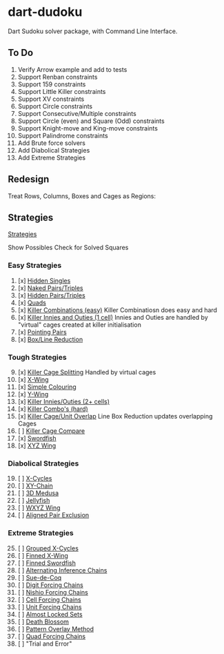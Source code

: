 # dart-dudoku

Dart Sudoku solver package, with Command Line Interface.

## To Do

1. Verify Arrow example and add to tests
2. Support Renban constraints
3. Support 159 constraints
4. Support Little Killer constraints
5. Support XV constraints
6. Support Circle constraints
7. Support Consecutive/Multiple constraints
8. Support Circle (even) and Square (Odd) constraints
9. Support Knight-move and King-move constraints
10. Support Palindrome constraints
11. Add Brute force solvers
12. Add Diabolical Strategies
13. Add Extreme Strategies

## Redesign

Treat Rows, Columns, Boxes and Cages as Regions:

## Strategies

[Strategies](https.//www.sudokuwiki.org/Strategy_Families)

Show Possibles
Check for Solved Squares

### Easy Strategies

1. [x] [Hidden Singles](https.//www.sudokuwiki.org/Getting_Started)
2. [x] [Naked Pairs/Triples](https.//www.sudokuwiki.org/Naked_Candidates#NP)
3. [x] [Hidden Pairs/Triples](https://www.sudokuwiki.org/Hidden_Candidates#HP)
4. [x] [Quads](https://www.sudokuwiki.org/Naked_Candidates#NQ)
5. [x] [Killer Combinations (easy)](https://www.sudokuwiki.org/Killer_Combinations)
       Killer Combinatiosn does easy and hard
6. [x] [Killer Innies and Outies (1 cell)](https://www.sudokuwiki.org/Innies_And_Outies)
       Innies and Outies are handled by "virtual" cages created at killer initialisation
7. [x] [Pointing Pairs](https://www.sudokuwiki.org/Intersection_Removal#IR)
8. [x] [Box/Line Reduction](https://www.sudokuwiki.org/Intersection_Removal#LBR)

### Tough Strategies

9. [x] [Killer Cage Splitting](https://www.sudokuwiki.org/Cage_Splitting)
       Handled by virtual cages
10. [x] [X-Wing](https://www.sudokuwiki.org/X_Wing_Strategy)
11. [x] [Simple Colouring](https://www.sudokuwiki.org/Singles_Chains)
12. [x] [Y-Wing](https://www.sudokuwiki.org/Y_Wing_Strategy)
13. [x] [Killer Innies/Outies (2+ cells)](https://www.sudokuwiki.org/Innies_And_Outies)
14. [x] [Killer Combo's (hard)](https://www.sudokuwiki.org/Killer_Combinations)
15. [x] [Killer Cage/Unit Overlap](https://www.sudokuwiki.org/Cage_Unit_Overlap)
        Line Box Reduction updates overlapping Cages
16. [ ] [Killer Cage Compare](https://www.sudokuwiki.org/Cage_Comparison)
17. [x] [Swordfish](https://www.sudokuwiki.org/Sword_Fish_Strategy)
18. [x] [XYZ Wing](https://www.sudokuwiki.org/XYZ_Wing)

### Diabolical Strategies

19. [ ] [X-Cycles](https://www.sudokuwiki.org/X_Cycles)
20. [ ] [XY-Chain](https://www.sudokuwiki.org/XY_Chains)
21. [ ] [3D Medusa](https://www.sudokuwiki.org/3D_Medusa)
22. [ ] [Jellyfish](https://www.sudokuwiki.org/Jelly_Fish_Strategy)
23. [ ] [WXYZ Wing](https://www.sudokuwiki.org/WXYZ_Wing)
24. [ ] [Aligned Pair Exclusion](https://www.sudokuwiki.org/Aligned_Pair_Exclusion)

### Extreme Strategies

25. [ ] [Grouped X-Cycles](https://www.sudokuwiki.org/Grouped_X_Cycles)
26. [ ] [Finned X-Wing](https://www.sudokuwiki.org/Finned_X_Wing)
27. [ ] [Finned Swordfish](https://www.sudokuwiki.org/Finned_Swordfish)
28. [ ] [Alternating Inference Chains](https://www.sudokuwiki.org/Alternating_Inference_Chains)
29. [ ] [Sue-de-Coq](https://www.sudokuwiki.org/Sue_De_Coq)
30. [ ] [Digit Forcing Chains](https://www.sudokuwiki.org/Digit_Forcing_Chains)
31. [ ] [Nishio Forcing Chains](https://www.sudokuwiki.org/Nishio_Forcing_Chains)
32. [ ] [Cell Forcing Chains](https://www.sudokuwiki.org/Cell_Forcing_Chains)
33. [ ] [Unit Forcing Chains](https://www.sudokuwiki.org/Unit_Forcing_Chains)
34. [ ] [Almost Locked Sets](https://www.sudokuwiki.org/Almost_Locked_Sets)
35. [ ] [Death Blossom](https://www.sudokuwiki.org/Death_Blossom)
36. [ ] [Pattern Overlay Method](https://www.sudokuwiki.org/Pattern_Overlay)
37. [ ] [Quad Forcing Chains](https://www.sudokuwiki.org/Quad_Forcing_Chains)
38. [ ] "Trial and Error"
